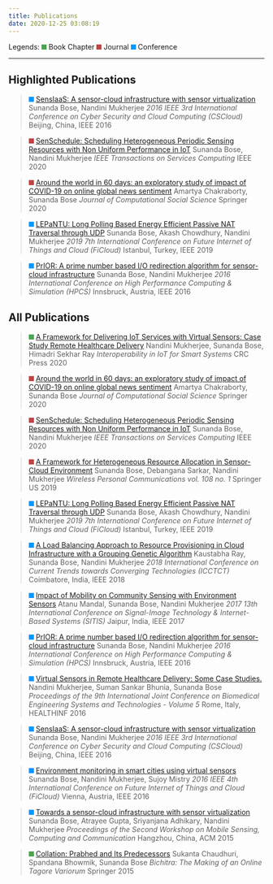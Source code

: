 ```yaml
---
title: Publications
date: 2020-12-25 03:08:19
---
```


Legends: <svg width="10" height="10"> <rect width="10" height="10" style="fill:rgb(75,165,80);" /> </svg> Book Chapter <svg width="10" height="10"> <rect width="10" height="10" style="fill:rgb(191,68,68);" /> </svg> Journal <svg width="10" height="10"> <rect width="10" height="10" style="fill:rgb(1,153,255);" /> </svg> Conference
___

## Highlighted Publications

> <svg width="10" height="10"> <rect width="10" height="10" style="fill:rgb(1,153,255);" /> </svg> [SensIaaS: A sensor-cloud infrastructure with sensor virtualization](https://ieeexplore.ieee.org/abstract/document/7545924/)
Sunanda Bose, Nandini Mukherjee
*2016 IEEE 3rd International Conference on Cyber Security and Cloud Computing (CSCloud)* 
Beijing, China, IEEE 2016

> <svg width="10" height="10"> <rect width="10" height="10" style="fill:rgb(191,68,68);" /> </svg> [SenSchedule: Scheduling Heterogeneous Periodic Sensing Resources with Non Uniform Performance in IoT](https://ieeexplore.ieee.org/abstract/document/9187904/)
Sunanda Bose, Nandini Mukherjee
*IEEE Transactions on Services Computing* 
IEEE 2020

> <svg width="10" height="10"> <rect width="10" height="10" style="fill:rgb(191,68,68);" /> </svg> [Around the world in 60 days: an exploratory study of impact of COVID-19 on online global news sentiment](https://link.springer.com/article/10.1007/s42001-020-00088-3)
Amartya Chakraborty, Sunanda Bose
*Journal of Computational Social Science* 
Springer 2020

> <svg width="10" height="10"> <rect width="10" height="10" style="fill:rgb(1,153,255);" /> </svg>  [LEPaNTU: Long Polling Based Energy Efficient Passive NAT Traversal through UDP](https://ieeexplore.ieee.org/abstract/document/8972797/)
Sunanda Bose, Akash Chowdhury, Nandini Mukherjee
*2019 7th International Conference on Future Internet of Things and Cloud (FiCloud)* 
Istanbul, Turkey, IEEE 2019

> <svg width="10" height="10"> <rect width="10" height="10" style="fill:rgb(1,153,255);" /> </svg> [PrIOR: A prime number based I/O redirection algorithm for sensor-cloud infrastructure](https://ieeexplore.ieee.org/abstract/document/7568391/)
Sunanda Bose, Nandini Mukherjee
*2016 International Conference on High Performance Computing & Simulation (HPCS)* 
Innsbruck, Austria, IEEE 2016

## All Publications

> <svg width="10" height="10"> <rect width="10" height="10" style="fill:rgb(75,165,80);" /> </svg> [A Framework for Delivering IoT Services with Virtual Sensors: Case Study Remote Healthcare Delivery](http://scholar.google.com/scholar?cluster=701565519499848840&hl=en&oi=scholarr)
Nandini Mukherjee, Sunanda Bose, Himadri Sekhar Ray
*Interoperability in IoT for Smart Systems* 
CRC Press 2020

> <svg width="10" height="10"> <rect width="10" height="10" style="fill:rgb(191,68,68);" /> </svg> [Around the world in 60 days: an exploratory study of impact of COVID-19 on online global news sentiment](https://link.springer.com/article/10.1007/s42001-020-00088-3)
Amartya Chakraborty, Sunanda Bose
*Journal of Computational Social Science* 
Springer 2020

> <svg width="10" height="10"> <rect width="10" height="10" style="fill:rgb(191,68,68);" /> </svg> [SenSchedule: Scheduling Heterogeneous Periodic Sensing Resources with Non Uniform Performance in IoT](https://ieeexplore.ieee.org/abstract/document/9187904/)
Sunanda Bose, Nandini Mukherjee
*IEEE Transactions on Services Computing* 
IEEE 2020

> <svg width="10" height="10"> <rect width="10" height="10" style="fill:rgb(191,68,68);" /> </svg> [A Framework for Heterogeneous Resource Allocation in Sensor-Cloud Environment](https://link.springer.com/article/10.1007/s11277-019-06383-1)
Sunanda Bose, Debangana Sarkar, Nandini Mukherjee
*Wireless Personal Communications vol. 108 no. 1* 
Springer US 2019

> <svg width="10" height="10"> <rect width="10" height="10" style="fill:rgb(1,153,255);" /> </svg>  [LEPaNTU: Long Polling Based Energy Efficient Passive NAT Traversal through UDP](https://ieeexplore.ieee.org/abstract/document/8972797/)
Sunanda Bose, Akash Chowdhury, Nandini Mukherjee
*2019 7th International Conference on Future Internet of Things and Cloud (FiCloud)* 
Istanbul, Turkey, IEEE 2019

> <svg width="10" height="10"> <rect width="10" height="10" style="fill:rgb(1,153,255);" /> </svg> [A Load Balancing Approach to Resource Provisioning in Cloud Infrastructure with a Grouping Genetic Algorithm](https://ieeexplore.ieee.org/abstract/document/8550885/)
Kaustabha Ray, Sunanda Bose, Nandini Mukherjee
*2018 International Conference on Current Trends towards Converging Technologies (ICCTCT)* 
Coimbatore, India, IEEE 2018

> <svg width="10" height="10"> <rect width="10" height="10" style="fill:rgb(1,153,255);" /> </svg> [Impact of Mobility on Community Sensing with Environment Sensors](https://ieeexplore.ieee.org/abstract/document/8334777/)
Atanu Mandal, Sunanda Bose, Nandini Mukherjee
*2017 13th International Conference on Signal-Image Technology & Internet-Based Systems (SITIS)* 
Jaipur, India, IEEE 2017

> <svg width="10" height="10"> <rect width="10" height="10" style="fill:rgb(1,153,255);" /> </svg> [PrIOR: A prime number based I/O redirection algorithm for sensor-cloud infrastructure](https://ieeexplore.ieee.org/abstract/document/7568391/)
Sunanda Bose, Nandini Mukherjee
*2016 International Conference on High Performance Computing & Simulation (HPCS)* 
Innsbruck, Austria, IEEE 2016

> <svg width="10" height="10"> <rect width="10" height="10" style="fill:rgb(1,153,255);" /> </svg> [Virtual Sensors in Remote Healthcare Delivery: Some Case Studies.](https://www.academia.edu/download/48930748/Mukherjee__Bhunia__Bose_-_2016_-_Virtual_sensors_in_remote_healthcare_delivery_Some_case_studies.pdf)
Nandini Mukherjee, Suman Sankar Bhunia, Sunanda Bose
*Proceedings of the 9th International Joint Conference on Biomedical Engineering Systems and Technologies - Volume 5* 
Rome, Italy, HEALTHINF 2016

> <svg width="10" height="10"> <rect width="10" height="10" style="fill:rgb(1,153,255);" /> </svg> [SensIaaS: A sensor-cloud infrastructure with sensor virtualization](https://ieeexplore.ieee.org/abstract/document/7545924/)
Sunanda Bose, Nandini Mukherjee
*2016 IEEE 3rd International Conference on Cyber Security and Cloud Computing (CSCloud)* 
Beijing, China, IEEE 2016

> <svg width="10" height="10"> <rect width="10" height="10" style="fill:rgb(1,153,255);" /> </svg> [Environment monitoring in smart cities using virtual sensors](https://ieeexplore.ieee.org/abstract/document/7575891/)
Sunanda Bose, Nandini Mukherjee, Sujoy Mistry
*2016 IEEE 4th International Conference on Future Internet of Things and Cloud (FiCloud)* 
Vienna, Austria, IEEE 2016

> <svg width="10" height="10"> <rect width="10" height="10" style="fill:rgb(1,153,255);" /> </svg> [Towards a sensor-cloud infrastructure with sensor virtualization](https://dl.acm.org/doi/abs/10.1145/2757743.2757748)
Sunanda Bose, Atrayee Gupta, Sriyanjana Adhikary, Nandini Mukherjee
*Proceedings of the Second Workshop on Mobile Sensing, Computing and Communication* 
Hangzhou, China, ACM 2015

> <svg width="10" height="10"> <rect width="10" height="10" style="fill:rgb(75,165,80);" /> </svg> [Collation: Prabhed and Its Predecessors](https://link.springer.com/chapter/10.1007/978-3-319-23678-0_8)
Sukanta Chaudhuri, Spandana Bhowmik, Sunanda Bose
*Bichitra: The Making of an Online Tagore Variorum* 
Springer 2015